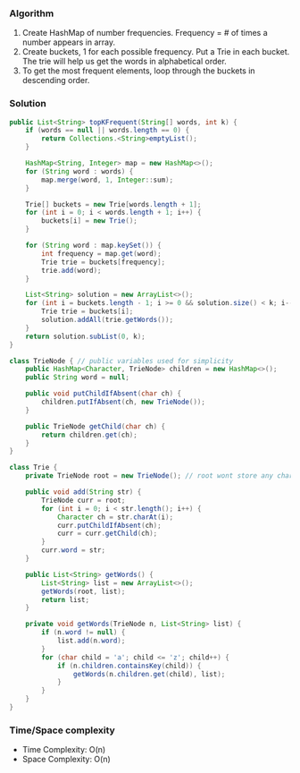 ### Algorithm

1. Create HashMap of number frequencies. Frequency = # of times a number appears in array.
1. Create buckets, 1 for each possible frequency. Put a Trie in each bucket. The trie will help us get the words in alphabetical order.
1. To get the most frequent elements, loop through the buckets in descending order.

### Solution

```java
public List<String> topKFrequent(String[] words, int k) {
    if (words == null || words.length == 0) {
        return Collections.<String>emptyList();
    }

    HashMap<String, Integer> map = new HashMap<>();
    for (String word : words) {
        map.merge(word, 1, Integer::sum);
    }

    Trie[] buckets = new Trie[words.length + 1];
    for (int i = 0; i < words.length + 1; i++) {
        buckets[i] = new Trie();
    }

    for (String word : map.keySet()) {
        int frequency = map.get(word);
        Trie trie = buckets[frequency];
        trie.add(word);
    }

    List<String> solution = new ArrayList<>();
    for (int i = buckets.length - 1; i >= 0 && solution.size() < k; i--) {
        Trie trie = buckets[i];
        solution.addAll(trie.getWords());
    }
    return solution.subList(0, k);
}
```

```java
class TrieNode { // public variables used for simplicity
    public HashMap<Character, TrieNode> children = new HashMap<>();
    public String word = null;

    public void putChildIfAbsent(char ch) {
        children.putIfAbsent(ch, new TrieNode());
    }

    public TrieNode getChild(char ch) {
        return children.get(ch);
    }
}
```

```java
class Trie {
    private TrieNode root = new TrieNode(); // root wont store any character.

    public void add(String str) {
        TrieNode curr = root;
        for (int i = 0; i < str.length(); i++) {
            Character ch = str.charAt(i);
            curr.putChildIfAbsent(ch);
            curr = curr.getChild(ch);
        }
        curr.word = str;
    }

    public List<String> getWords() {
        List<String> list = new ArrayList<>();
        getWords(root, list);
        return list;
    }

    private void getWords(TrieNode n, List<String> list) {
        if (n.word != null) {
            list.add(n.word);
        }
        for (char child = 'a'; child <= 'z'; child++) {
            if (n.children.containsKey(child)) {
                getWords(n.children.get(child), list);
            }
        }
    }
}
```

### Time/Space complexity

-  Time Complexity: O(n)
- Space Complexity: O(n)
